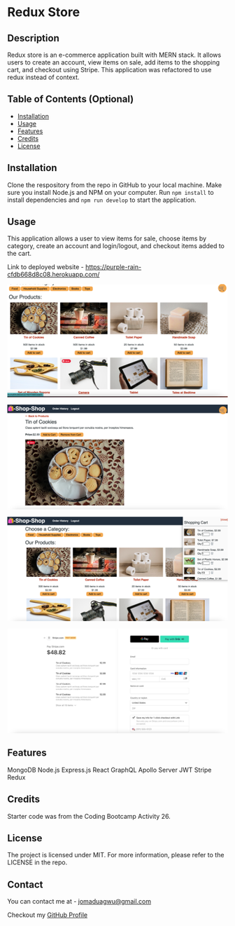 # Redux Store

## Description
Redux store is an e-commerce application built with MERN stack. It allows users to create an account,  view items on sale, add items to the shopping cart, and checkout using Stripe. This application was refactored to use redux instead of context. 

## Table of Contents (Optional)

- [Installation](#installation)
- [Usage](#usage)
- [Features](#features)
- [Credits](#credits)
- [License](#license)


 
## Installation
Clone the respository from the repo in GitHub to your local machine. Make sure you install Node.js and NPM on your computer. Run `npm install` to install dependencies and `npm run develop` to start the application.

## Usage

This application allows a user to view items for sale, choose items by category, create an account and login/logout, and checkout items added to the cart.

Link to deployed website - https://purple-rain-cfdb668d8c08.herokuapp.com/

![Redux Store screenshot](/assets/redux-store-scrnshot4.png)

![Redux Store screenshot](/assets/redux-store-scrnshot3.png)

![Redux Store screenshot](/assets/redux-store-scrnshot2.png)

![Redux Store screenshot](/assets/redux-store-scrnshot1.png)



## Features

MongoDB
Node.js
Express.js
React
GraphQL
Apollo Server
JWT
Stripe
Redux



## Credits

Starter code was from the Coding Bootcamp Activity 26.



## License

The project is licensed under MIT. For more information, please refer to the LICENSE in the repo.


## Contact

You can contact me at - jomaduagwu@gmail.com

Checkout my [GitHub Profile](https://github.com/jomaduagwu) 

